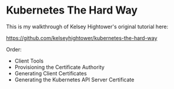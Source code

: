 # Kubernetes The Hard Way
This is my walkthrough of Kelsey Hightower's original tutorial here:

https://github.com/kelseyhightower/kubernetes-the-hard-way

Order:
  - Client Tools
  - Provisioning the Certificate Authority
  - Generating Client Certificates
  - Generating the Kubernetes API Server Certificate
